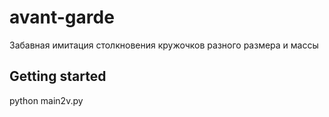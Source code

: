 # avant-garde
Забавная имитация столкновения кружочков разного размера и массы


## Getting started

python main2v.py



